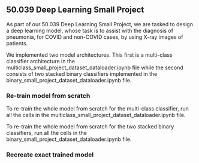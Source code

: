 ## 50.039 Deep Learning Small Project

As part of our 50.039 Deep Learning Small Project, we are tasked to design a deep learning model, whose task is to assist with the
diagnosis of pneumonia, for COVID and non-COVID cases, by using X-ray images of patients.

We implemented two model architectures. This first is a multi-class classifier architecture in the multiclass_small_project_dataset_dataloader.ipynb file while the second consists of two stacked binary classifiers implemented in the binary_small_project_dataset_dataloader.ipynb file.

### Re-train model from scratch

To re-train the whole model from scratch for the multi-class classifier, run all the cells in the multiclass_small_project_dataset_dataloader.ipynb file.

To re-train the whole model from scratch for the two stacked binary classifiers, run all the cells in the binary_small_project_dataset_dataloader.ipynb file.

### Recreate exact trained model
